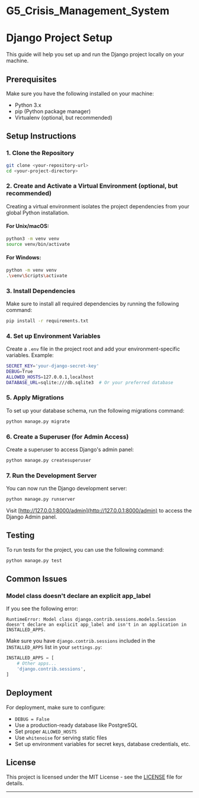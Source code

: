 # G5_Crisis_Management_System

# Django Project Setup

This guide will help you set up and run the Django project locally on your machine.

## Prerequisites

Make sure you have the following installed on your machine:

- Python 3.x
- pip (Python package manager)
- Virtualenv (optional, but recommended)

## Setup Instructions

### 1. Clone the Repository

```bash
git clone <your-repository-url>
cd <your-project-directory>
```

### 2. Create and Activate a Virtual Environment (optional, but recommended)

Creating a virtual environment isolates the project dependencies from your global Python installation.

#### For Unix/macOS:
```bash
python3 -m venv venv
source venv/bin/activate
```

#### For Windows:
```bash
python -m venv venv
.\venv\Scripts\activate
```

### 3. Install Dependencies

Make sure to install all required dependencies by running the following command:

```bash
pip install -r requirements.txt
```

### 4. Set up Environment Variables

Create a `.env` file in the project root and add your environment-specific variables. Example:

```bash
SECRET_KEY='your-django-secret-key'
DEBUG=True
ALLOWED_HOSTS=127.0.0.1,localhost
DATABASE_URL=sqlite:///db.sqlite3  # Or your preferred database
```

### 5. Apply Migrations

To set up your database schema, run the following migrations command:

```bash
python manage.py migrate
```

### 6. Create a Superuser (for Admin Access)

Create a superuser to access Django's admin panel:

```bash
python manage.py createsuperuser
```

### 7. Run the Development Server

You can now run the Django development server:

```bash
python manage.py runserver
```

Visit [http://127.0.0.1:8000/admin](http://127.0.0.1:8000/admin) to access the Django Admin panel.

## Testing

To run tests for the project, you can use the following command:

```bash
python manage.py test
```

## Common Issues

### Model class doesn't declare an explicit app_label
If you see the following error:

```
RuntimeError: Model class django.contrib.sessions.models.Session doesn't declare an explicit app_label and isn't in an application in INSTALLED_APPS.
```

Make sure you have `django.contrib.sessions` included in the `INSTALLED_APPS` list in your `settings.py`:

```python
INSTALLED_APPS = [
    # Other apps...
    'django.contrib.sessions',
]
```

## Deployment

For deployment, make sure to configure:

- `DEBUG = False`
- Use a production-ready database like PostgreSQL
- Set proper `ALLOWED_HOSTS`
- Use `whitenoise` for serving static files
- Set up environment variables for secret keys, database credentials, etc.

## License

This project is licensed under the MIT License - see the [LICENSE](LICENSE) file for details.

---
